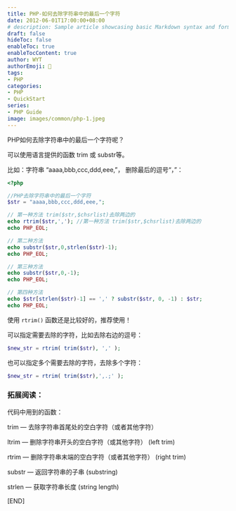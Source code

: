 ```yaml
---
title: PHP-如何去除字符串中的最后一个字符
date: 2012-06-01T17:00:00+08:00
# description: Sample article showcasing basic Markdown syntax and formatting for HTML elements.
draft: false
hideToc: false
enableToc: true
enableTocContent: true
author: WYT
authorEmoji: 🧑
tags:
- PHP
categories:
- PHP
- QuickStart
series:
- PHP Guide
image: images/common/php-1.jpeg
---
```



PHP如何去除字符串中的最后一个字符呢？

可以使用语言提供的函数 trim 或 substr等。

比如：字符串 “aaaa,bbb,ccc,ddd,eee,”， 删除最后的逗号“，”：

```php
<?php

//PHP去除字符串中的最后一个字符
$str = "aaaa,bbb,ccc,ddd,eee,";

// 第一种方法 trim($str,$chsrlist)去除两边的
echo rtrim($str,','); //第一种方法 trim($str,$chsrlist)去除两边的
echo PHP_EOL;

// 第二种方法
echo substr($str,0,strlen($str)-1); 
echo PHP_EOL;

// 第三种方法
echo substr($str,0,-1); 
echo PHP_EOL;

// 第四种方法
echo $str[strlen($str)-1] == ',' ? substr($str, 0, -1) : $str; 
echo PHP_EOL;
```

使用 `rtrim()` 函数还是比较好的，推荐使用！

可以指定需要去除的字符，比如去除右边的逗号：

```php
$new_str = rtrim( trim($str), ',' );
```

也可以指定多个需要去除的字符，去除多个字符：

```php
$new_str = rtrim( trim($str),',.;' );
```

### 拓展阅读：

代码中用到的函数：

trim — 去除字符串首尾处的空白字符（或者其他字符）

ltrim — 删除字符串开头的空白字符（或其他字符） (left trim)

rtrim — 删除字符串末端的空白字符（或者其他字符） (right trim)

substr — 返回字符串的子串 (substring)

strlen — 获取字符串长度 (string length)

[END]